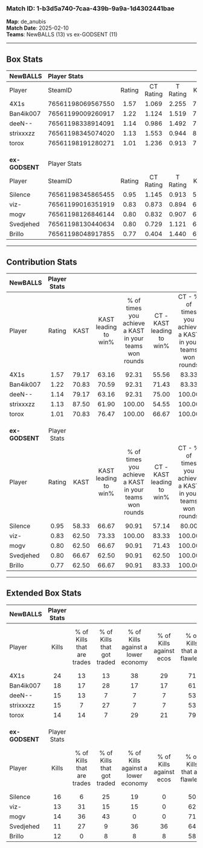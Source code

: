 ### Match ID: 1-b3d5a740-7caa-439b-9a9a-1d4302441bae  
**Map**: de_anubis  
**Match Date**: 2025-02-10  
**Teams**: NewBALLS (13) vs ex-GODSENT (11)  

---  

## Box Stats  

| **NewBALLS**   | Player Stats      |        |           |          |       |       |       |         |        |      |     |
| :- | :- | :-: | :-: | :-: | :-: | :-: | :-: | :-: | :-: | :-: | :-: |
| Player         | SteamID           | Rating | CT Rating | T Rating | KAST  |  ADR  | Kills | Assists | Deaths | K/D  | HS% |
| 4X1s           | 76561198069567550 |  1.57  |   1.069   |  2.255   | 79.17 | 105.3 |  24   |    4    |   13   | 1.85 | 33  |
| Ban4ik007      | 76561199009260917 |  1.22  |   1.124   |  1.519   | 70.83 | 89.8  |  18   |    5    |   14   | 1.29 | 66  |
| deeN--         | 76561198338914091 |  1.14  |   0.986   |  1.492   | 79.17 | 66.8  |  15   |    4    |   12   | 1.25 | 33  |
| strixxxzz      | 76561198345074020 |  1.13  |   1.553   |  0.944   | 87.50 | 63.9  |  15   |    4    |   15   | 1.00 | 40  |
| torox          | 76561198191280271 |  1.01  |   1.236   |  0.913   | 70.83 | 56.9  |  14   |    3    |   12   | 1.17 | 28  |
|                |                   |        |           |          |       |       |       |         |        |      |     |
|                |                   |        |           |          |       |       |       |         |        |      |     |
|                |                   |        |           |          |       |       |       |         |        |      |     |
| **ex-GODSENT** | Player Stats      |        |           |          |       |       |       |         |        |      |     |
| Player         | SteamID           | Rating | CT Rating | T Rating | KAST  |  ADR  | Kills | Assists | Deaths | K/D  | HS% |
| Silence        | 76561198345865455 |  0.95  |   1.145   |  0.913   | 58.33 | 67.0  |  16   |    6    |   16   | 1.00 | 25  |
| viz-           | 76561199016351919 |  0.83  |   0.873   |  0.894   | 62.50 | 54.2  |  13   |    6    |   16   | 0.81 | 46  |
| mogv           | 76561198126846144 |  0.80  |   0.832   |  0.907   | 62.50 | 59.3  |  14   |    2    |   19   | 0.74 | 71  |
| Svedjehed      | 76561198130440634 |  0.80  |   0.729   |  1.121   | 66.67 | 66.5  |  11   |    5    |   17   | 0.65 | 45  |
| Brillo         | 76561198048917855 |  0.77  |   0.404   |  1.440   | 62.50 | 61.3  |  12   |    6    |   18   | 0.67 | 83  |
---  

## Contribution Stats  

| **NewBALLS**   | Player Stats |       |                      |                                                        |                           |                                                             |                          |                                                            |
| :- | :-: | :-: | :-: | :-: | :-: | :-: | :-: | :-: |
| Player         |    Rating    | KAST  | KAST leading to win% | % of times you achieve a KAST in your teams won rounds | CT - KAST leading to win% | CT - % of times you achieve a KAST in your teams won rounds | T - KAST leading to win% | T - % of times you achieve a KAST in your teams won rounds |
| 4X1s           |     1.57     | 79.17 |        63.16         |                         92.31                          |           55.56           |                            83.33                            |          70.00           |                           100.00                           |
| Ban4ik007      |     1.22     | 70.83 |        70.59         |                         92.31                          |           71.43           |                            83.33                            |          70.00           |                           100.00                           |
| deeN--         |     1.14     | 79.17 |        63.16         |                         92.31                          |           75.00           |                           100.00                            |          54.55           |                           85.71                            |
| strixxxzz      |     1.13     | 87.50 |        61.90         |                         100.00                         |           54.55           |                           100.00                            |          70.00           |                           100.00                           |
| torox          |     1.01     | 70.83 |        76.47         |                         100.00                         |           66.67           |                           100.00                            |          87.50           |                           100.00                           |
|                |              |       |                      |                                                        |                           |                                                             |                          |                                                            |
|                |              |       |                      |                                                        |                           |                                                             |                          |                                                            |
|                |              |       |                      |                                                        |                           |                                                             |                          |                                                            |
| **ex-GODSENT** | Player Stats |       |                      |                                                        |                           |                                                             |                          |                                                            |
| Player         |    Rating    | KAST  | KAST leading to win% | % of times you achieve a KAST in your teams won rounds | CT - KAST leading to win% | CT - % of times you achieve a KAST in your teams won rounds | T - KAST leading to win% | T - % of times you achieve a KAST in your teams won rounds |
| Silence        |     0.95     | 58.33 |        66.67         |                         90.91                          |           57.14           |                            80.00                            |          75.00           |                           100.00                           |
| viz-           |     0.83     | 62.50 |        73.33         |                         100.00                         |           83.33           |                           100.00                            |          66.67           |                           100.00                           |
| mogv           |     0.80     | 62.50 |        66.67         |                         90.91                          |           71.43           |                           100.00                            |          62.50           |                           83.33                            |
| Svedjehed      |     0.80     | 66.67 |        62.50         |                         90.91                          |           62.50           |                           100.00                            |          62.50           |                           83.33                            |
| Brillo         |     0.77     | 62.50 |        66.67         |                         90.91                          |           83.33           |                           100.00                            |          55.56           |                           83.33                            |
---  

## Extended Box Stats  

| **NewBALLS**   | Player Stats |                            |                            |                                    |                         |                              |                                 |        |                             |                                     |                          |                               |                            |
| :- | :-: | :-: | :-: | :-: | :-: | :-: | :-: | :-: | :-: | :-: | :-: | :-: | :-: |
| Player         |    Kills     | % of Kills that are trades | % of Kills that got traded | % of Kills against a lower economy | % of Kills against ecos | % of Kills that are flawless | % of Kills that are close duels | Deaths | % of Deaths that get traded | % of Deaths against a lower economy | % of Deaths against ecos | % of Deaths that are flawless | % of Deaths that are close |
| 4X1s           |      24      |             13             |             13             |                 38                 |           29            |              71              |                8                |   13   |             23              |                  0                  |            0             |              77               |             0              |
| Ban4ik007      |      18      |             17             |             28             |                 17                 |           17            |              61              |                6                |   14   |             21              |                  7                  |            7             |              50               |             21             |
| deeN--         |      15      |             13             |             7              |                 7                  |            7            |              53              |               13                |   12   |             25              |                 17                  |            8             |              58               |             0              |
| strixxxzz      |      15      |             7              |             27             |                 7                  |            7            |              53              |               20                |   15   |             27              |                  7                  |            7             |              40               |             0              |
| torox          |      14      |             14             |             7              |                 29                 |           21            |              79              |                0                |   12   |              8              |                  0                  |            0             |              83               |             0              |
|                |              |                            |                            |                                    |                         |                              |                                 |        |                             |                                     |                          |                               |                            |
|                |              |                            |                            |                                    |                         |                              |                                 |        |                             |                                     |                          |                               |                            |
|                |              |                            |                            |                                    |                         |                              |                                 |        |                             |                                     |                          |                               |                            |
| **ex-GODSENT** | Player Stats |                            |                            |                                    |                         |                              |                                 |        |                             |                                     |                          |                               |                            |
| Player         |    Kills     | % of Kills that are trades | % of Kills that got traded | % of Kills against a lower economy | % of Kills against ecos | % of Kills that are flawless | % of Kills that are close duels | Deaths | % of Deaths that get traded | % of Deaths against a lower economy | % of Deaths against ecos | % of Deaths that are flawless | % of Deaths that are close |
| Silence        |      16      |             6              |             25             |                 19                 |            0            |              50              |                6                |   16   |             13              |                 13                  |            0             |              81               |             6              |
| viz-           |      13      |             31             |             15             |                 15                 |            0            |              62              |                8                |   16   |              6              |                  0                  |            0             |              50               |             6              |
| mogv           |      14      |             36             |             43             |                 0                  |            0            |              71              |                0                |   19   |             11              |                  0                  |            0             |              79               |             5              |
| Svedjehed      |      11      |             27             |             9              |                 36                 |           36            |              64              |                9                |   17   |             24              |                  0                  |            0             |              47               |             24             |
| Brillo         |      12      |             0              |             8              |                 8                  |            8            |              58              |                0                |   18   |             28              |                 11                  |            6             |              67               |             6              |
